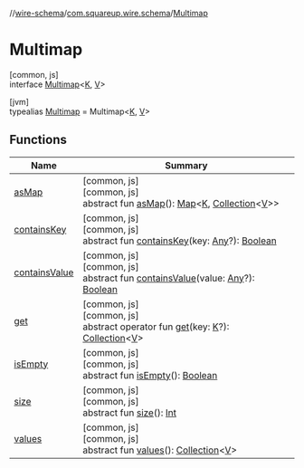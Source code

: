 //[wire-schema](../../../index.md)/[com.squareup.wire.schema](../index.md)/[Multimap](index.md)

# Multimap

[common, js]\
interface [Multimap](index.md)&lt;[K](index.md), [V](index.md)&gt;

[jvm]\
typealias [Multimap](index.md) = Multimap&lt;[K](index.md), [V](index.md)&gt;

## Functions

| Name | Summary |
|---|---|
| [asMap](as-map.md) | [common, js]<br>[common, js]<br>abstract fun [asMap](as-map.md)(): [Map](https://kotlinlang.org/api/latest/jvm/stdlib/kotlin.collections/-map/index.html)&lt;[K](index.md), [Collection](https://kotlinlang.org/api/latest/jvm/stdlib/kotlin.collections/-collection/index.html)&lt;[V](index.md)&gt;&gt; |
| [containsKey](contains-key.md) | [common, js]<br>[common, js]<br>abstract fun [containsKey](contains-key.md)(key: [Any](https://kotlinlang.org/api/latest/jvm/stdlib/kotlin/-any/index.html)?): [Boolean](https://kotlinlang.org/api/latest/jvm/stdlib/kotlin/-boolean/index.html) |
| [containsValue](contains-value.md) | [common, js]<br>[common, js]<br>abstract fun [containsValue](contains-value.md)(value: [Any](https://kotlinlang.org/api/latest/jvm/stdlib/kotlin/-any/index.html)?): [Boolean](https://kotlinlang.org/api/latest/jvm/stdlib/kotlin/-boolean/index.html) |
| [get](get.md) | [common, js]<br>[common, js]<br>abstract operator fun [get](get.md)(key: [K](index.md)?): [Collection](https://kotlinlang.org/api/latest/jvm/stdlib/kotlin.collections/-collection/index.html)&lt;[V](index.md)&gt; |
| [isEmpty](is-empty.md) | [common, js]<br>[common, js]<br>abstract fun [isEmpty](is-empty.md)(): [Boolean](https://kotlinlang.org/api/latest/jvm/stdlib/kotlin/-boolean/index.html) |
| [size](size.md) | [common, js]<br>[common, js]<br>abstract fun [size](size.md)(): [Int](https://kotlinlang.org/api/latest/jvm/stdlib/kotlin/-int/index.html) |
| [values](values.md) | [common, js]<br>[common, js]<br>abstract fun [values](values.md)(): [Collection](https://kotlinlang.org/api/latest/jvm/stdlib/kotlin.collections/-collection/index.html)&lt;[V](index.md)&gt; |
